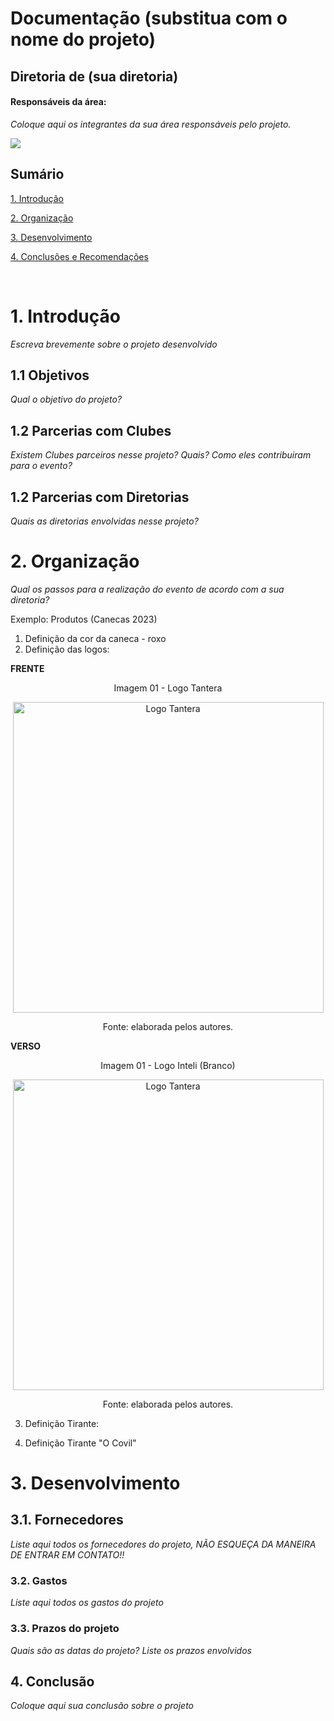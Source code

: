 # Documentação (substitua com o nome do projeto)

## Diretoria de (sua diretoria)

#### Responsáveis da área:

_Coloque aqui os integrantes da sua área responsáveis pelo projeto._

<img src="..\Identidade_visual\Logo_Tantera\Sem Fundo\Prancheta 1 cópia 7.png">

## Sumário

[1. Introdução](#c1)

[2. Organização](#c2)

[3. Desenvolvimento](#c3)

[4. Conclusões e Recomendações](#c4)

<br>


# <a name="c1"></a>1. Introdução

_Escreva brevemente sobre o projeto desenvolvido_

## 1.1 Objetivos

_Qual o objetivo do projeto?_

## 1.2 Parcerias com Clubes

_Existem Clubes parceiros nesse projeto? Quais? Como eles contribuiram para o evento?_

## 1.2 Parcerias com Diretorias

_Quais as diretorias envolvidas nesse projeto?_

# <a name="c2"></a>2. Organização

_Qual os passos para a realização do evento de acordo com a sua diretoria?_


Exemplo: Produtos (Canecas 2023)

1. Definição da cor da caneca - roxo
2. Definição das logos:

**FRENTE**

<div align="center">
  <p>Imagem 01 - Logo Tantera</p>
  <img width="497" alt="Logo Tantera" src="..\Identidade_visual\Logo_Tantera\Sem Fundo\logo_oficial.png">
  <p>Fonte: elaborada pelos autores.</p>
</div>

**VERSO**

<div align="center">
  <p>Imagem 01 - Logo Inteli (Branco)</p>
  <img width="497" alt="Logo Tantera" src="..\Identidade_visual\Logotipos Inteli\logo inteli branco.png">
  <p>Fonte: elaborada pelos autores.</p>
</div>

3. Definição Tirante:

4. Definição Tirante "O Covil"

# <a name="c3"></a>3. Desenvolvimento

## 3.1. Fornecedores

_Liste aqui todos os fornecedores do projeto, NÃO ESQUEÇA DA MANEIRA DE ENTRAR EM CONTATO!!_

### 3.2. Gastos

_Liste aqui todos os gastos do projeto_

### 3.3. Prazos do projeto

_Quais são as datas do projeto? Liste os prazos envolvidos_


## <a name="c4"></a>4. Conclusão

_Coloque aqui sua conclusão sobre o projeto_

